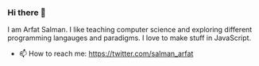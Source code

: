 ### Hi there 👋

I am Arfat Salman. I like teaching computer science and exploring different programming langauges and paradigms. I love to make stuff in JavaScript. 

- 📫 How to reach me: https://twitter.com/salman_arfat

<!--
**ArfatSalman/ArfatSalman** is a ✨ _special_ ✨ repository because its `README.md` (this file) appears on your GitHub profile.

Here are some ideas to get you started:

- 🔭 I’m currently working on ...
- 🌱 I’m currently learning ...
- 👯 I’m looking to collaborate on ...
- 🤔 I’m looking for help with ...
- 💬 Ask me about ...

- 😄 Pronouns: ...
- ⚡ Fun fact: ...
-->
